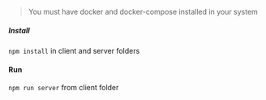 > You must have docker and docker-compose installed in your system

##### Install
 `npm install` in client and server folders

 #### Run
 `npm run server` from client folder
